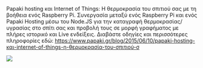 Papaki hosting και Internet of Things: Η θερμοκρασία του σπιτιού σας με τη βοήθεια ενός Raspberry Pi.
Συνεργασία μεταξύ ενός Raspberry Pi και ενός Papaki Hosting μέσω του Node.JS για την καταγραφή θερμοκρασίας/υγρασίας στο σπίτι σας και προβολή τους σε μορφή γραφήματος με πλήρες ιστορικό και Live ενδείξεις. 
Διαβάστε οδηγίες και περισσότερες πληροφορίες εδώ: https://www.papaki.gr/blog/2015/06/10/papaki-hosting-και-internet-of-things-η-θερμοκρασία-του-σπιτιού-σ

<img src="https://www.papaki.gr/blog/wp-content/uploads/2015/04/Screen-Shot-2015-04-17-at-17.56.31.png" />
